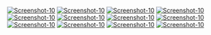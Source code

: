<a href="https://image.prntscr.com/image/Zn6a3XTkS_uSuOPBNMC5AQ.png"><img src="https://image.prntscr.com/image/Zn6a3XTkS_uSuOPBNMC5AQ.png" alt="Screenshot-10" border="0"></a>
<a href="https://image.prntscr.com/image/tnl3hICmQh_OqyrHQaznfQ.png"><img src="https://image.prntscr.com/image/tnl3hICmQh_OqyrHQaznfQ.png" alt="Screenshot-10" border="0"></a>
<a href="https://image.prntscr.com/image/KTFTLo7dRKawJWVVMpLbKw.png"><img src="https://image.prntscr.com/image/KTFTLo7dRKawJWVVMpLbKw.png" alt="Screenshot-10" border="0"></a>
<a href="https://image.prntscr.com/image/WVfA-XzIRFmQJleEKiFMsA.png"><img src="https://image.prntscr.com/image/WVfA-XzIRFmQJleEKiFMsA.png" alt="Screenshot-10" border="0"></a>
<a href="https://image.prntscr.com/image/BvvIJFPdTl_SiQOA_qVGkQ.png"><img src="https://image.prntscr.com/image/BvvIJFPdTl_SiQOA_qVGkQ.png" alt="Screenshot-10" border="0"></a>
<a href="https://image.prntscr.com/image/nm55PxGLQ225z31MrLJfhA.png"><img src="https://image.prntscr.com/image/nm55PxGLQ225z31MrLJfhA.png" alt="Screenshot-10" border="0"></a>
<a href="https://image.prntscr.com/image/iil7IOepRDymP-hRb2qiww.png"><img src="https://image.prntscr.com/image/iil7IOepRDymP-hRb2qiww.png" alt="Screenshot-10" border="0"></a>
<a href="https://image.prntscr.com/image/hA001r1cRLqSNvnX3gL_3w.png"><img src="https://image.prntscr.com/image/hA001r1cRLqSNvnX3gL_3w.png" alt="Screenshot-10" border="0"></a>
<a href="https://image.prntscr.com/image/9O2QEKkaShaOmOLCuB5GKw.png"><img src="https://image.prntscr.com/image/9O2QEKkaShaOmOLCuB5GKw.png" alt="Screenshot-10" border="0"></a>
<a href="https://image.prntscr.com/image/VkYSFRMOTgaPG-03qfvXcA.png"><img src="https://image.prntscr.com/image/VkYSFRMOTgaPG-03qfvXcA.png" alt="Screenshot-10" border="0"></a>
<a href="https://image.prntscr.com/image/IJtocshzSWWibOlJEjIhjA.png"><img src="https://image.prntscr.com/image/IJtocshzSWWibOlJEjIhjA.png" alt="Screenshot-10" border="0"></a>
<a href="https://image.prntscr.com/image/whuScuK6Q_GB7sm6mupLAA.png"><img src="https://image.prntscr.com/image/whuScuK6Q_GB7sm6mupLAA.png" alt="Screenshot-10" border="0"></a>







































